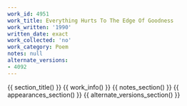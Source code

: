 ```yaml
---
work_id: 4951
work_title: Everything Hurts To The Edge Of Goodness
work_written: '1990'
written_date: exact
work_collected: 'no'
work_category: Poem
notes: null
alternate_versions:
- 4092
---
```


{{ section_title() }}
{{ work_info() }}
{{ notes_section() }}
{{ appearances_section() }}
{{ alternate_versions_section() }}